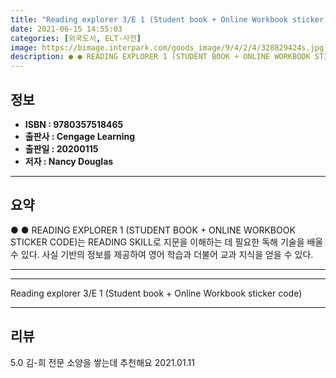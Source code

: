 ```yaml
---
title: "Reading explorer 3/E 1 (Student book + Online Workbook sticker code)"
date: 2021-06-15 14:55:03
categories: [외국도서, ELT-사전]
image: https://bimage.interpark.com/goods_image/9/4/2/4/328829424s.jpg
description: ● ● READING EXPLORER 1 (STUDENT BOOK + ONLINE WORKBOOK STICKER CODE)는 READING SKILL로 지문을 이해하는 데 필요한 독해 기술을 배울 수 있다. 사실 기반의 정보를 제공하여 영어 학습과 더불어 교과 지식을 얻을 수 있다.
---
```


## **정보**

- **ISBN : 9780357518465**
- **출판사 : Cengage Learning**
- **출판일 : 20200115**
- **저자 : Nancy Douglas**

------



## **요약**

●  ●  READING EXPLORER 1 (STUDENT BOOK + ONLINE WORKBOOK STICKER CODE)는 READING SKILL로 지문을 이해하는 데 필요한 독해 기술을 배울 수 있다. 사실 기반의 정보를 제공하여 영어 학습과 더불어 교과 지식을 얻을 수 있다.

------



------


Reading explorer 3/E 1 (Student book + Online Workbook sticker code) 

------


## **리뷰** 

5.0 김-희 전문 소양을 쌓는데 추천해요 2021.01.11 <br/>